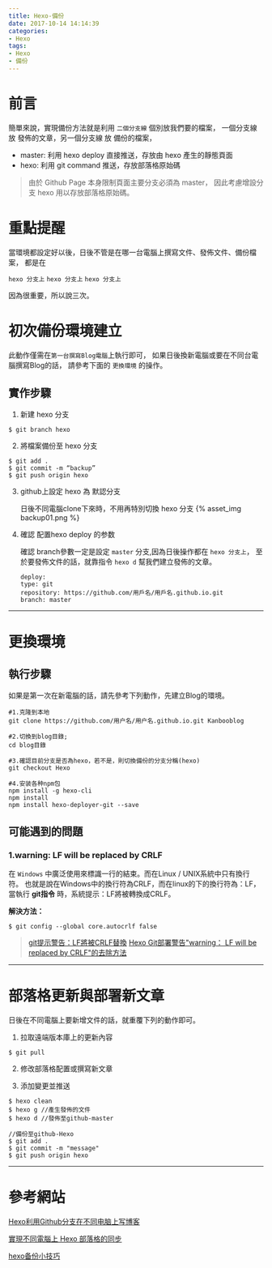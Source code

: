 ```yaml
---
title: Hexo-備份
date: 2017-10-14 14:14:39
categories: 
- Hexo
tags:
- Hexo
- 備份
---
```


# 前言

簡單來說，實現備份方法就是利用 `二個分支線` 個別放我們要的檔案，
一個分支線 放 發佈的文章，另一個分支線 放 備份的檔案，

* master: 利用 hexo deploy 直接推送，存放由 hexo 產生的靜態頁面
* hexo: 利用 git command 推送，存放部落格原始碼

> 由於 Github Page 本身限制頁面主要分支必須為 master，
> 因此考慮增設分支 hexo 用以存放部落格原始碼。

<!-- more -->

# 重點提醒

當環境都設定好以後，日後不管是在哪一台電腦上撰寫文件、發佈文件、備份檔案，
都是在

`hexo 分支上`
`hexo 分支上`
`hexo 分支上`

因為很重要，所以說三次。



# 初次備份環境建立

此動作僅需在`第一台撰寫Blog電腦`上執行即可，
如果日後換新電腦或要在不同台電腦撰寫Blog的話，
請參考下面的 `更換環境` 的操作。

## 實作步驟

1. 新建 hexo 分支 
```
$ git branch hexo
```

2. 將檔案備份至 hexo 分支
```
$ git add .
$ git commit -m “backup”
$ git push origin hexo
```

3. github上設定 hexo 為 默認分支 

    日後不同電腦clone下來時，不用再特別切換 hexo 分支 
    {% asset_img backup01.png %}

4. 確認 配置hexo deploy 的参数

    確認 branch參數一定是設定 `master` 分支,因為日後操作都在 `hexo 分支上`，
    至於要發佈文件的話，就靠指令 `hexo d` 幫我們建立發佈的文章。

    ```
    deploy:
    type: git
    repository: https://github.com/用戶名/用戶名.github.io.git
    branch: master
    ```

***

# 更換環境

## 執行步驟

如果是第一次在新電腦的話，請先參考下列動作，先建立Blog的環境。

``` npm
#1.克隆到本地
git clone https://github.com/用户名/用户名.github.io.git Kanbooblog

#2.切換到blog目錄;
cd blog目錄

#3.確認目前分支是否為hexo，若不是，則切換備份的分支分稱(hexo)
git checkout Hexo

#4.安装各种npm包
npm install -g hexo-cli
npm install
npm install hexo-deployer-git --save

```

## 可能遇到的問題

### 1.warning: LF will be replaced by CRLF

在 `Windows` 中廣泛使用來標識一行的結束。而在Linux / UNIX系統中只有換行符。
也就是說在Windows中的換行符為CRLF，而在linux的下的換行符為：LF，
當執行 **git指令** 時，系統提示：LF將被轉換成CRLF。

**解決方法：**

``` git
$ git config --global core.autocrlf false
```

> [git提示警告：LF將被CRLF替換](http://blog.bflyer.com/2015/09/17/git%E6%8F%90%E7%A4%BAwarning-LF-will-be-replaced-by-CRLF/)
> [Hexo Git部署警告"warning： LF will be replaced by CRLF"的去除方法](https://gaomf.cn/2017/01/13/Hexo_Git_CRLF/)

***

# 部落格更新與部署新文章

日後在不同電腦上要新增文件的話，就重覆下列的動作即可。


1. 拉取遠端版本庫上的更新內容
```
$ git pull
```
2. 修改部落格配置或撰寫新文章

3. 添加變更並推送
```
$ hexo clean
$ hexo g //產生發佈的文件
$ hexo d //發佈至github-master

//備份至github-Hexo
$ git add .
$ git commit -m "message"
$ git push origin hexo
```

***

# 參考網站

[Hexo利用Github分支在不同电脑上写博客](http://www.dxjia.cn/2016/01/27/hexo-write-everywhere/)

[實現不同電腦上 Hexo 部落格的同步](https://hsins.github.io/2016/12/30/hexo-sync-with-multiple-computer/)

[hexo备份小技巧](http://luckylau.tech/2017/01/21/hexo%E5%A4%87%E4%BB%BD%E5%B0%8F%E6%8A%80%E5%B7%A7/)